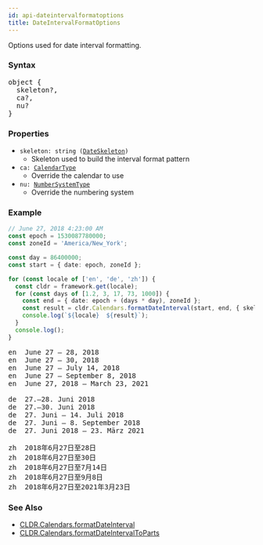 ```yaml
---
id: api-dateintervalformatoptions
title: DateIntervalFormatOptions
---
```


Options used for date interval formatting.

### Syntax

<pre class="syntax">
object {
  skeleton?,
  ca?,
  nu?
}
</pre>

### Properties
  - <code class="def">skeleton: <span>string ([DateSkeleton](api-dateskeleton.html))</span></code>
    - Skeleton used to build the interval format pattern
  - <code class="def">ca: <span>[CalendarType](api-calendartype.html)</span></code>
    - Override the calendar to use
  - <code class="def">nu: <span>[NumberSystemType](api-numbersystemtype.html)</span></code>
    - Override the numbering system

### Example

```typescript
// June 27, 2018 4:23:00 AM
const epoch = 1530087780000;
const zoneId = 'America/New_York';

const day = 86400000;
const start = { date: epoch, zoneId };

for (const locale of ['en', 'de', 'zh']) {
  const cldr = framework.get(locale);
  for (const days of [1.2, 3, 17, 73, 1000]) {
    const end = { date: epoch + (days * day), zoneId };
    const result = cldr.Calendars.formatDateInterval(start, end, { skeleton: 'yMMMMd' });
    console.log(`${locale}  ${result}`);
  }
  console.log();
}
```

<pre class="output">
en  June 27 – 28, 2018
en  June 27 – 30, 2018
en  June 27 – July 14, 2018
en  June 27 – September 8, 2018
en  June 27, 2018 – March 23, 2021
&nbsp;
de  27.–28. Juni 2018
de  27.–30. Juni 2018
de  27. Juni – 14. Juli 2018
de  27. Juni – 8. September 2018
de  27. Juni 2018 – 23. März 2021
&nbsp;
zh  2018年6月27日至28日
zh  2018年6月27日至30日
zh  2018年6月27日至7月14日
zh  2018年6月27日至9月8日
zh  2018年6月27日至2021年3月23日
</pre>

### See Also
 - [CLDR.Calendars.formatDateInterval](api-cldr-calendars.html#formatdateinterval)
 - [CLDR.Calendars.formatDateIntervalToParts](api-cldr-calendars.html#formatdateintervaltoparts)
